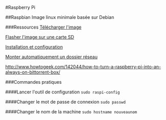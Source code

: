 #Raspberry Pi

##Raspbian
Image linux minimale basée sur Debian

###Ressources 
[Télécharger l'image](https://www.raspberrypi.org/downloads/raspbian/)

[Flasher l'image sur une carte SD](https://www.raspberrypi.org/documentation/installation/installing-images/linux.md)

[Installation et configuration](http://raspbian-france.fr/installer-raspbian-premier-demarrage-configuration/)

[Monter automatiquement un dossier réseau](http://geeks.noeit.com/mount-an-smb-network-drive-on-raspberry-pi/)

http://www.howtogeek.com/142044/how-to-turn-a-raspberry-pi-into-an-always-on-bittorrent-box/

###Commandes pratiques

####Lancer l'outil de configuration
`sudo raspi-config`

####Changer le mot de passe de connexion
`sudo passwd`

####Changer le nom de la machine
`sudo hostname nouveaunom`
